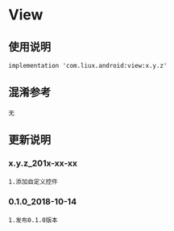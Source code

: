 View
===

使用说明
---
```
implementation 'com.liux.android:view:x.y.z'
```

混淆参考
---
```
无
```

更新说明
---
### x.y.z_201x-xx-xx
    1.添加自定义控件

### 0.1.0_2018-10-14
    1.发布0.1.0版本